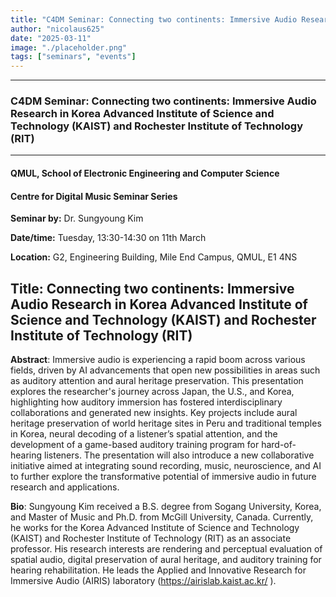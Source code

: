 ```yaml
---
title: "C4DM Seminar: Connecting two continents: Immersive Audio Research in Korea Advanced Institute of Science and Technology (KAIST) and Rochester Institute of Technology (RIT)"
author: "nicolaus625"
date: "2025-03-11"
image: "./placeholder.png"
tags: ["seminars", "events"]
---
```


---

### C4DM Seminar: Connecting two continents: Immersive Audio Research in Korea Advanced Institute of Science and Technology (KAIST) and Rochester Institute of Technology (RIT)
-----------------

#### QMUL, School of Electronic Engineering and Computer Science

#### Centre for Digital Music Seminar Series

**Seminar by:** Dr. Sungyoung Kim

**Date/time:**  Tuesday, 13:30-14:30 on 11th March

**Location:** G2, Engineering Building, Mile End Campus, QMUL, E1 4NS 

<b>Title</b>: Connecting two continents: Immersive Audio Research in Korea Advanced Institute of Science and Technology (KAIST) and Rochester Institute of Technology (RIT)
-----------------

<b>Abstract</b>: 
Immersive audio is experiencing a rapid boom across various fields, driven by AI advancements that open new possibilities in areas such as auditory attention and aural heritage preservation. This presentation explores the researcher's journey across Japan, the U.S., and Korea, highlighting how auditory immersion has fostered interdisciplinary collaborations and generated new insights. Key projects include aural heritage preservation of world heritage sites in Peru and traditional temples in Korea, neural decoding of a listener’s spatial attention, and the development of a game-based auditory training program for hard-of-hearing listeners. The presentation will also introduce a new collaborative initiative aimed at integrating sound recording, music, neuroscience, and AI to further explore the transformative potential of immersive audio in future research and applications.


<b>Bio</b>: 
Sungyoung Kim received a B.S. degree from Sogang University, Korea, and Master of Music and Ph.D. from McGill University, Canada. Currently, he works for the Korea Advanced Institute of Science and Technology (KAIST) and Rochester Institute of Technology (RIT) as an associate professor. His research interests are rendering and perceptual evaluation of spatial audio, digital preservation of aural heritage, and auditory training for hearing rehabilitation. He leads the Applied and Innovative Research for Immersive Audio (AIRIS) laboratory (https://airislab.kaist.ac.kr/ ).
